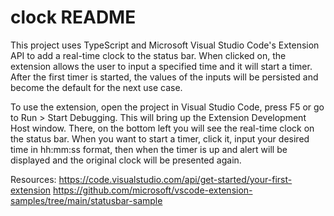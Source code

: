 # clock README

This project uses TypeScript and Microsoft Visual Studio Code's Extension API to
add a real-time clock to the status bar. When clicked on, the extension allows
the user to input a specified time and it will start a timer. After the first timer
is started, the values of the inputs will be persisted and become the default for
the next use case.

To use the extension, open the project in Visual Studio Code, press F5 or go to
Run > Start Debugging. This will bring up the Extension Development Host window.
There, on the bottom left you will see the real-time clock on the status bar. When
you want to start a timer, click it, input your desired time in hh:mm:ss format,
then when the timer is up and alert will be displayed and the original clock will
be presented again.

Resources:
https://code.visualstudio.com/api/get-started/your-first-extension
https://github.com/microsoft/vscode-extension-samples/tree/main/statusbar-sample
